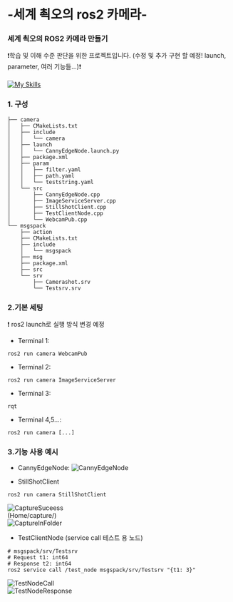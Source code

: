 # -세계 쵝오의 ros2 카메라-

### 세계 쵝오의 ROS2 카메라 만들기<br/>
:heavy_exclamation_mark:학습 및 이해 수준 판단을 위한 프로젝트입니다. (수정 및 추가 구현 할 예정! launch, parameter, 여러 기능들...):heavy_exclamation_mark:<br/><br/>
[![My Skills](https://skillicons.dev/icons?i=ubuntu,vscode,cpp,ros&perline=4)](https://skillicons.dev)
<br/>
### 1. 구성 <br/>
```
├── camera
│   ├── CMakeLists.txt
│   ├── include
│   │   └── camera
│   ├── launch
│   │   └── CannyEdgeNode.launch.py
│   ├── package.xml
│   ├── param
│   │   ├── filter.yaml
│   │   ├── path.yaml
│   │   └── teststring.yaml
│   └── src
│       ├── CannyEdgeNode.cpp
│       ├── ImageServiceServer.cpp
│       ├── StillShotClient.cpp
│       ├── TestClientNode.cpp
│       └── WebcamPub.cpp
└── msgspack
    ├── action
    ├── CMakeLists.txt
    ├── include
    │   └── msgspack
    ├── msg
    ├── package.xml
    ├── src
    └── srv
        ├── Camerashot.srv
        └── Testsrv.srv
```
### 2.기본 세팅 <br/>
:heavy_exclamation_mark: ros2 launch로 실행 방식 변경 예정
<br/>


* Terminal 1:<br/>

```
ros2 run camera WebcamPub
```
* Terminal 2:<br/>

```
ros2 run camera ImageServiceServer
```
* Terminal 3:<br/>

```
rqt
```
* Terminal 4,5...:<br/>
```
ros2 run camera [...]
```
### 3.기능 사용 예시 <br/>
* CannyEdgeNode: 
![CannyEdgeNode](https://github.com/DJY0404/-ros2-/assets/55430286/d55d73b0-426b-4191-88a6-800037d946a3) <br/>

* StillShotClient
```
ros2 run camera StillShotClient
```
![CaptureSuceess](https://github.com/DJY0404/-ros2-/assets/55430286/36db822a-1552-4584-bcbc-9e7b4159a7b3) <br/>
(Home/capture/) <br/>
![CaptureInFolder](https://github.com/DJY0404/-ros2-/assets/55430286/16f58913-f356-4f0d-90b6-13511e4fb4fb) <br/>

* TestClientNode (service call 테스트 용 노드)<br/>

```
# msgspack/srv/Testsrv
# Request t1: int64
# Response t2: int64
ros2 service call /test_node msgspack/srv/Testsrv "{t1: 3}"
```
![TestNodeCall](https://github.com/DJY0404/-ros2-/assets/55430286/802e9d70-405a-45bb-87ff-0d543b4dc083) <br/>
![TestNodeResponse](https://github.com/DJY0404/-ros2-/assets/55430286/f75642ec-9656-4e78-98f9-41a475544283) <br/>

